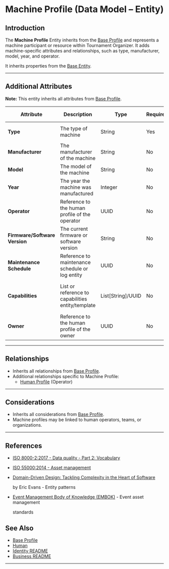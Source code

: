 # **Machine Profile** (Data Model – Entity)

## **Introduction**

The **Machine Profile** Entity inherits from the [Base Profile](../../identity/profile/base_profile.md) and
represents a machine participant or resource within Tournament Organizer. It adds machine-specific attributes and
relationships, such as type, manufacturer, model, year, and operator.

It inherits properties from the [Base Entity](../../foundation/base_entity.md).

---

## **Additional Attributes**

**Note:** This entity inherits all attributes from [Base Profile](../../identity/profile/base_profile.md).

| Attribute                     | Description                                       | Type                   | Required | Notes / Example                                                                                                                                                                                              |
| ----------------------------- | ------------------------------------------------- | ---------------------- | -------- | ------------------------------------------------------------------------------------------------------------------------------------------------------------------------------------------------------------ |
| **Type**                      | The type of machine                               | String                 | Yes      | `"Printer"`, `"Scoreboard"`, `"Camera"`                                                                                                                                                                      |
| **Manufacturer**              | The manufacturer of the machine                   | String                 | No       | `"Canon"`, `"Epson"`                                                                                                                                                                                         |
| **Model**                     | The model of the machine                          | String                 | No       | `"X1000"`, `"ProCam"`                                                                                                                                                                                        |
| **Year**                      | The year the machine was manufactured             | Integer                | No       | `2021`                                                                                                                                                                                                       |
| **Operator**                  | Reference to the human profile of the operator    | UUID                   | No       | Links to [Human Profile](../../identity/profile/human.md)                                                                                                                                         |
| **Firmware/Software Version** | The current firmware or software version          | String                 | No       | Example: "v1.0.3"                                                                                                                                                                                            |
| **Maintenance Schedule**      | Reference to maintenance schedule or log entity   | UUID                   | No       | Links to Maintenance Log <!-- TODO: Create maintenance log -->                                    |
| **Capabilities**              | List or reference to capabilities entity/template | List[String]/UUID      | No       | Example: ["Printing", "Scanning"] or link to Capabilities <!-- TODO: Create capabilities model --> |
| **Owner**                     | Reference to the human profile of the owner       | UUID                   | No       | Links to [Human Profile](../../identity/profile/human.md)                                                                                                                                         |

---

## **Relationships**

- Inherits all relationships from [Base Profile](../../identity/profile/base_profile.md).
- Additional relationships specific to Machine Profile:
  - [Human Profile](../../identity/profile/human.md) (Operator)

---

## **Considerations**

- Inherits all considerations from [Base Profile](../../identity/profile/base_profile.md).
- Machine profiles may be linked to human operators, teams, or organizations.

---

## References

- [ISO 8000-2:2017 - Data quality - Part 2: Vocabulary](https://www.iso.org/standard/36326.html)
- [ISO 55000:2014 - Asset management](https://www.iso.org/standard/55088.html)
- [Domain-Driven Design: Tackling Complexity in the Heart of Software](https://www.amazon.com/Domain-Driven-Design-Tackling-Complexity-Software/dp/0321125215)

  by Eric Evans - Entity patterns

- [Event Management Body of Knowledge (EMBOK)](https://www.embok.org/index.php/embok-model) - Event asset management

  standards

## See Also

- [Base Profile](../../identity/profile/base_profile.md)
- [Human](../../identity/profile/human.md)
- [Identity README](../../identity/README.md)
- [Business README](../../README.md)

---
